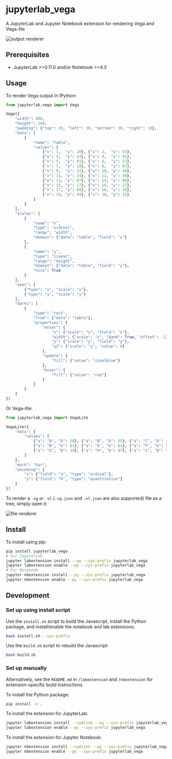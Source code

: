 # jupyterlab_vega

A JupyterLab and Jupyter Notebook extension for rendering Vega and Vega-lite

![output renderer](http://g.recordit.co/d9dWoMUUA3.gif)

## Prerequisites

* JupyterLab >=0.11.0 and/or Notebook >=4.3

## Usage

To render Vega output in IPython:

```python
from jupyterlab_vega import Vega

Vega({
    "width": 400,
    "height": 200,
    "padding": {"top": 10, "left": 30, "bottom": 30, "right": 10},
    "data": [
        {
            "name": "table",
            "values": [
                {"x": 1,  "y": 28}, {"x": 2,  "y": 55},
                {"x": 3,  "y": 43}, {"x": 4,  "y": 91},
                {"x": 5,  "y": 81}, {"x": 6,  "y": 53},
                {"x": 7,  "y": 19}, {"x": 8,  "y": 87},
                {"x": 9,  "y": 52}, {"x": 10, "y": 48},
                {"x": 11, "y": 24}, {"x": 12, "y": 49},
                {"x": 13, "y": 87}, {"x": 14, "y": 66},
                {"x": 15, "y": 17}, {"x": 16, "y": 27},
                {"x": 17, "y": 68}, {"x": 18, "y": 16},
                {"x": 19, "y": 49}, {"x": 20, "y": 15}
            ]
        }
    ],
    "scales": [
        {
            "name": "x",
            "type": "ordinal",
            "range": "width",
            "domain": {"data": "table", "field": "x"}
        },
        {
            "name": "y",
            "type": "linear",
            "range": "height",
            "domain": {"data": "table", "field": "y"},
            "nice": True
        }
    ],
    "axes": [
        {"type": "x", "scale": "x"},
        {"type": "y", "scale": "y"}
    ],
    "marks": [
        {
            "type": "rect",
            "from": {"data": "table"},
            "properties": {
                "enter": {
                    "x": {"scale": "x", "field": "x"},
                    "width": {"scale": "x", "band": True, "offset": -1},
                    "y": {"scale": "y", "field": "y"},
                    "y2": {"scale": "y", "value": 0}
                },
                "update": {
                    "fill": {"value": "steelblue"}
                },
                "hover": {
                    "fill": {"value": "red"}
                }
            }
        }
    ]
})
```

Or Vega-lite:

```python
from jupyterlab_vega import VegaLite

VegaLite({
    "data": {
        "values": [
            {"a": "A", "b": 28}, {"a": "B", "b": 55}, {"a": "C", "b": 43},
            {"a": "D", "b": 91}, {"a": "E", "b": 81}, {"a": "F", "b": 53},
            {"a": "G", "b": 19}, {"a": "H", "b": 87}, {"a": "I", "b": 52}
        ]
    },
    "mark": "bar",
    "encoding": {
        "x": {"field": "a", "type": "ordinal"},
        "y": {"field": "b", "type": "quantitative"}
    }
})
```

<!-- Using Altair:

```python
import altair

cars = altair.load_dataset('cars')
altair.Chart(cars).mark_point().encode(
    x='Horsepower',
    y='Miles_per_Gallon',
    color='Origin',
)
``` -->

To render a `.vg` or `.vl` (`.vg.json` and `.vl.json` are also supported) file as a tree, simply open it:

![file renderer](http://g.recordit.co/z5LF4W28nv.gif)

## Install

To install using pip:

```bash
pip install jupyterlab_vega
# For JupyterLab
jupyter labextension install --py --sys-prefix jupyterlab_vega
jupyter labextension enable --py --sys-prefix jupyterlab_vega
# For Notebook
jupyter nbextension install --py --sys-prefix jupyterlab_vega
jupyter nbextension enable --py --sys-prefix jupyterlab_vega
```

## Development

### Set up using install script

Use the `install.sh` script to build the Javascript, install the Python package, and install/enable the notebook and lab extensions:

```bash
bash install.sh --sys-prefix
```

Use the `build.sh` script to rebuild the Javascript:

```bash
bash build.sh
```

### Set up manually

Alternatively, see the `README.md` in `/labextension` and `/nbextension` for extension-specific build instructions. 

To install the Python package:

```bash
pip install -e .
```

To install the extension for JupyterLab:

```bash
jupyter labextension install --symlink --py --sys-prefix jupyterlab_vega
jupyter labextension enable --py --sys-prefix jupyterlab_vega
```

To install the extension for Jupyter Notebook:

```bash
jupyter nbextension install --symlink --py --sys-prefix jupyterlab_vega
jupyter nbextension enable --py --sys-prefix jupyterlab_vega
```
